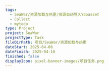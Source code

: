 ```yaml
---
tags:
  - SeaWar/资源加载与热更/资源自动导入Yooasset
  - Collect
  - mytodo
type: Project
project: SeaWar
projectType: Task
fileDirPath: 项目/SeaWar/资源加载与热更
dateStart: 2025-04-08
dateFinish: 2025-04-10
finished: false
displayIcon: pixel-banner-images/项目任务.png
---
```







